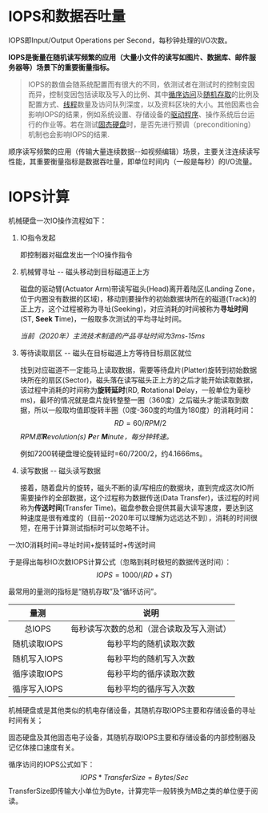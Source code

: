 

# IOPS和数据吞吐量

IOPS即Input/Output Operations per Second，每秒钟处理的I/O次数。

**IOPS是衡量在随机读写频繁的应用（大量小文件的读写如图片、数据库、邮件服务器等）场景下的重要衡量指标。**

> IOPS的数值会随系统配置而有很大的不同，依测试者在测试时的控制变因而异，控制变因包括读取及写入的比例、其中[循序访问](https://zh.wikipedia.org/wiki/循序存取)及[随机存取](https://zh.wikipedia.org/wiki/隨機存取)的比例及配置方式、[线程](https://zh.wikipedia.org/wiki/线程)数量及访问队列深度，以及资料区块的大小。其他因素也会影响IOPS的结果，例如系统设置、存储设备的[驱动程序](https://zh.wikipedia.org/wiki/驅動程式)、操作系统后台运行的作业等。若在测试[固态硬盘](https://zh.wikipedia.org/wiki/固态硬盘)时，是否先进行预调（preconditioning）机制也会影响IOPS的结果.

顺序读写频繁的应用（传输大量连续数据--如视频编辑）场景，主要关注连续读写性能，其重要衡量指标是数据吞吐量，即单位时间内（一般是每秒）的I/O流量。

# IOPS计算

机械硬盘一次IO操作流程如下：

1. IO指令发起

   即控制器对磁盘发出一个IO操作指令

2. 机械臂寻址  --  磁头移动到目标磁道正上方

   磁盘的驱动臂(Actuator Arm)带读写磁头(Head)离开着陆区(Landing Zone，位于内圈没有数据的区域)，移动到要操作的初始数据块所在的磁道(Track)的正上方，这个过程被称为寻址(Seeking)，对应消耗的时间被称为**寻址时间**(ST, **Seek** **T**ime)，一般取多次测试的平均寻址时间。

   *当前（2020年）主流技术制造的产品寻址时间为3ms-15ms*

3. 等待读取扇区  --  磁头在目标磁道上方等待目标扇区就位

   找到对应磁道不一定能马上读取数据，需要等待盘片(Platter)旋转到初始数据块所在的扇区(Sector)，磁头落在读写磁头正上方的之后才能开始读取数据，该过程中消耗的时间称为**旋转延时**(RD, **R**otational **D**elay，一般单位为毫秒ms)，最坏的情况就是盘片旋转整整一圈（360度）之后磁头才能读取到数据，所以一般取均值即旋转半圈（0度-360度的均值为180度）的消耗时间：
   $$
   RD = 60 / RPM / 2
   $$
   *RPM即**R**evolution(s) **P**er **M**inute，每分钟转速。*

   例如7200转硬盘理论旋转延时=60/7200/2，约4.1666ms。

4. 读写数据 -- 磁头读写数据

   接着，随着盘片的旋转，磁头不断的读/写相应的数据块，直到完成这次IO所需要操作的全部数据，这个过程称为数据传送(Data Transfer)，该过程的时间称为**传送时间**(Transfer Time)。磁盘参数会提供其最大读写速度，要达到这种速度是很有难度的（目前--2020年可以理解为远远达不到），消耗的时间很短，在用于计算测试指标时可以忽略不计。

一次IO消耗时间=寻址时间+旋转延时+传送时间

于是得出每秒IO次数IOPS计算公式（忽略到耗时极短的数据传送时间）：
$$
IOPS = 1000/ ( RD +  ST )
$$


最常用的量测的指标是“随机存取”及“循环访问”。

|     量测     |                   说明                   |
| :----------: | :--------------------------------------: |
|    总IOPS    | 每秒读写次数的总和（混合读取及写入测试） |
| 随机读取IOPS |          每秒平均的随机读取次数          |
| 随机写入IOPS |          每秒平均的随机写入次数          |
| 循序读取IOPS |          每秒平均的循序读取次数          |
| 循序写入IOPS |          每秒平均的循序写入次数          |

机械硬盘或是其他类似的机电存储设备，其随机存取IOPS主要和存储设备的寻址时间有关；

固态硬盘及其他固态电子设备，其随机存取IOPS主要和存储设备的内部控制器及记亿体接口速度有关。

循序访问的IOPS公式如下：
$$
IOPS * TransferSize = Bytes/Sec
$$
TransferSize即传输大小单位为Byte，计算完毕一般转换为MB之类的单位便于阅读。



